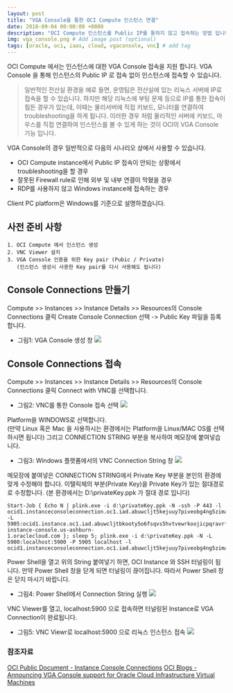 ```yaml
---
layout: post
title: "VGA Console을 통한 OCI Compute 인스턴스 연결"
date: 2018-09-04 00:00:00 +0800
description: "OCI Compute 인스턴스를 Public IP를 통하지 않고 접속하는 방법 입니다." # Add post description (optional)
img: vga_console.png # Add image post (optional)
tags: [oracle, oci, iaas, cloud, vgaconsole, vnc] # add tag
---
```


OCI Compute 에서는 인스턴스에 대한 VGA Console 접속을 지원 합니다. VGA Console 을 통해 인스턴스의 Public IP 로 접속 없이 인스턴스에 접속할 수 있습니다. 
 
> 일반적인 전산실 환경을 예로 들면, 운영팀은 전산실에 있는 리눅스 서버에 IP로 접속을 할 수 있습니다. 하지만 해당 리눅스에 부팅 문제 등으로 IP를 통한 접속이 힘든 경우가 있는데, 이때는 물리서버에 직접 키보드, 모니터를 연결하여 troubleshooting을 하게 됩니다. 이러한 경우 처럼 물리적인 서버에 키보드, 마우스를 직접 연결하여 인스턴스를 볼 수 있게 하는 것이 OCI의 VGA Console 기능 입니다.

VGA Console의 경우 일반적으로 다음의 시나리오 상에서 사용할 수 있습니다.
- OCI Compute instance에서 Public IP 접속이 안되는 상황에서 troubleshooting을 할 경우
- 잘못된 Firewall rule로 인해 외부 및 내부 연결이 막혔을 경우
- RDP를 사용하지 않고 Windows instance에 접속하는 경우
	
Client PC platform은 Windows를 기준으로 설명하겠습니다.


## 사전 준비 사항

	1. OCI Compute 에서 인스턴스 생성
	2. VNC Viewer 설치
	3. VGA Console 인증을 위한 Key pair (Pubic / Private)
	   (인스턴스 생성시 사용한 Key pair를 다시 사용해도 됩니다)


## Console Connections 만들기

Compute >> Instances >> Instance Details >> Resources의 Console Connections 클릭
Create Console Connection 선택 -> Public Key 파일을 등록 합니다.

- 그림1: VGA Console 생성 창
![]({{site.baseurl}}/assets/img/vga_console01.png) 


## Console Connections 접속

Compute >> Instances >> Instance Details >> Resources의 Console Connections 클릭
Connect with VNC를 선택합니다.

- 그림2: VNC를 통한 Console 접속 선택
![]({{site.baseurl}}/assets/img/vga_console02.png)

Platform을 WINDOWS로 선택합니다.  
(만약 Linux 혹은 Mac 을 사용하시는 환경에서는 Platform을 Linux/MAC OS를 선택하시면 됩니다)
그리고 CONNECTION STRING 부분을 복사하여 메모장에 붙여넣습니다. 

- 그림3: Windows 플랫폼에서의 VNC Connection String 창
![]({{site.baseurl}}/assets/img/vga_console03.png)

메모장에 붙여넣은 CONNECTION STRING에서 Private Key 부분을 본인의 환경에 맞게 수정해야 합니다.
이탤릭체의 부분(Private Key)을 Private Key가 있는 절대경로로 수정합니다. 
(본 환경에서는 D:\privateKey.ppk 가 절대 경로 입니다)

	Start-Job { Echo N | plink.exe -i d:\privateKey.ppk -N -ssh -P 443 -l
	ocid1.instanceconsoleconnection.oc1.iad.abuwcljt5kejuuy7piveobg4ng5zimaajwdhj4hggzmwarg5uhrcfk26m6ib -L
	5905:ocid1.instance.oc1.iad.abuwcljtbkooty5o6fsqvs5hvtvewrkoojicpqravrfezo7gkgiertt3upxa:5905 instance-console.us-ashburn-
	1.oraclecloud.com }; sleep 5; plink.exe -i d:\privateKey.ppk -N -L 5900:localhost:5900 -P 5905 localhost -l 
	ocid1.instanceconsoleconnection.oc1.iad.abuwcljt5kejuuy7piveobg4ng5zimaajwdhj4hggzmwarg5uhrcfk26m6ib

Power Shell을 열고 위의 String 붙여넣기 하면, OCI Instance 와 SSH 터널링이 됩니다.
만약 Power Shell 창을 닫게 되면 터널링이 끊어집니다. 따라서 Power Shell 창은 닫지 마시기 바랍니다.

- 그림4: Power Shell에서 Connection String 실행
![]({{site.baseurl}}/assets/img/vga_console04.png)

VNC Viewer를 열고, localhost:5900 으로 접속하면 터널링된 Instance로 VGA Connection이 완료됩니다.

- 그림5: VNC Viewr로 localhost:5900 으로 리눅스 인스턴스 접속
![]({{site.baseurl}}/assets/img/vga_console05.png)


### 참조자료
[OCI Public Document - Instance Console Connections](https://docs.cloud.oracle.com/iaas/Content/Compute/References/serialconsole.htm?tocpath=Services%7CCompute%7C_____14)
[OCI Blogs - Announcing VGA Console support for Oracle Cloud Infrastructure Virtual Machines](https://blogs.oracle.com/cloud-infrastructure/announcing-vga-console-support-for-oracle-cloud-infrastructure-virtual-machines)
	
